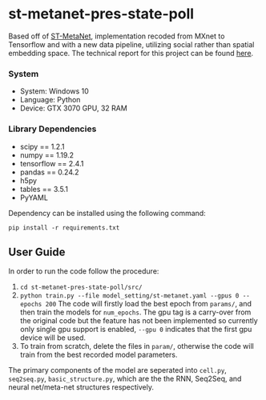 # st-metanet-pres-state-poll

Based off of [ST-MetaNet](https://github.com/panzheyi/ST-MetaNet), implementation recoded from MXnet to Tensorflow and with a new data pipeline, utilizing social rather than spatial embedding space. The technical report for this project can be found [here](https://drive.google.com/file/d/1nJe_7W566n8_2wB0_GSAt7_m83E3nBlQ/view?usp=sharing). 

### System 

* System: Windows 10 
* Language: Python
* Device: GTX 3070 GPU, 32 RAM 

### Library Dependencies 

* scipy == 1.2.1
* numpy == 1.19.2
* tensorflow == 2.4.1
* pandas == 0.24.2
* h5py
* tables == 3.5.1
* PyYAML 

Dependency can be installed using the following command:

```pip install -r requirements.txt```

## User Guide

In order to run the code follow the procedure:

1. ``` cd st-metanet-pres-state-poll/src/ ```
2. ``` python train.py --file model_setting/st-metanet.yaml --gpus 0 --epochs 200 ``` The code will firstly load the best epoch from ```params/```, and then train the models for ```num_epochs```. The gpu tag is a carry-over from the original code but the feature has not been implemented so currently only single gpu support is enabled, ```--gpu 0``` indicates that the first gpu device will be used. 
3. To train from scratch, delete the files in ```param/```, otherwise the code will train from the best recorded model parameters.


The primary components of the model are seperated into  ```cell.py```, ```seq2seq.py```, ```basic_structure.py```, which are the the RNN, Seq2Seq, and neural net/meta-net structures respectively.
